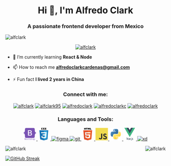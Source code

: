 <h1 align="center">Hi 👋, I'm Alfredo Clark</h1>
<h3 align="center">A passionate frontend developer from Mexico</h3>

<p align="left"> <img src="https://komarev.com/ghpvc/?username=alfclark&label=Profile%20views&color=a935de&style=flat" alt="alfclark" /> </p>

<p align="center"> <a href="https://github.com/ryo-ma/github-profile-trophy"><img src="https://github-profile-trophy.vercel.app/?username=alfclark" alt="alfclark" /></a> </p>


- 🌱 I’m currently learning **React & Node**

- 📫 How to reach me **alfredoclarkcardenas@gmail.com**

- ⚡ Fun fact **I lived 2 years in China**

<h3 align="center">Connect with me:</h3>
<p align="center">
<a href="https://codepen.io/alfclark" target="blank"><img align="center" src="https://raw.githubusercontent.com/rahuldkjain/github-profile-readme-generator/master/src/images/icons/Social/codepen.svg" alt="alfclark" height="30" width="40" /></a>
<a href="https://twitter.com/alfclark95" target="blank"><img align="center" src="https://raw.githubusercontent.com/rahuldkjain/github-profile-readme-generator/master/src/images/icons/Social/twitter.svg" alt="alfclark95" height="30" width="40" /></a>
<a href="https://linkedin.com/in/alfredoclark" target="blank"><img align="center" src="https://raw.githubusercontent.com/rahuldkjain/github-profile-readme-generator/master/src/images/icons/Social/linked-in-alt.svg" alt="alfredoclark" height="30" width="40" /></a>
<a href="https://fb.com/alfredoclarkc" target="blank"><img align="center" src="https://raw.githubusercontent.com/rahuldkjain/github-profile-readme-generator/master/src/images/icons/Social/facebook.svg" alt="alfredoclarkc" height="30" width="40" /></a>
<a href="https://instagram.com/alfredoclark" target="blank"><img align="center" src="https://raw.githubusercontent.com/rahuldkjain/github-profile-readme-generator/master/src/images/icons/Social/instagram.svg" alt="alfredoclark" height="30" width="40" /></a>
</p>

<h3 align="center">Languages and Tools:</h3>
<p align="center"> <a href="https://getbootstrap.com" target="_blank" rel="noreferrer"> <img src="https://raw.githubusercontent.com/devicons/devicon/master/icons/bootstrap/bootstrap-plain-wordmark.svg" alt="bootstrap" width="40" height="40"/> </a> <a href="https://www.w3schools.com/css/" target="_blank" rel="noreferrer"> <img src="https://raw.githubusercontent.com/devicons/devicon/master/icons/css3/css3-original-wordmark.svg" alt="css3" width="40" height="40"/> </a> <a href="https://www.figma.com/" target="_blank" rel="noreferrer"> <img src="https://www.vectorlogo.zone/logos/figma/figma-icon.svg" alt="figma" width="40" height="40"/> </a> <a href="https://git-scm.com/" target="_blank" rel="noreferrer"> <img src="https://www.vectorlogo.zone/logos/git-scm/git-scm-icon.svg" alt="git" width="40" height="40"/> </a> <a href="https://www.w3.org/html/" target="_blank" rel="noreferrer"> <img src="https://raw.githubusercontent.com/devicons/devicon/master/icons/html5/html5-original-wordmark.svg" alt="html5" width="40" height="40"/> </a> <a href="https://developer.mozilla.org/en-US/docs/Web/JavaScript" target="_blank" rel="noreferrer"> <img src="https://raw.githubusercontent.com/devicons/devicon/master/icons/javascript/javascript-original.svg" alt="javascript" width="40" height="40"/> </a> <a href="https://www.python.org" target="_blank" rel="noreferrer"> <img src="https://raw.githubusercontent.com/devicons/devicon/master/icons/python/python-original.svg" alt="python" width="40" height="40"/> </a> <a href="https://vuejs.org/" target="_blank" rel="noreferrer"> <img src="https://raw.githubusercontent.com/devicons/devicon/master/icons/vuejs/vuejs-original-wordmark.svg" alt="vuejs" width="40" height="40"/> </a> <a href="https://www.adobe.com/products/xd.html" target="_blank" rel="noreferrer"> <img src="https://cdn.worldvectorlogo.com/logos/adobe-xd.svg" alt="xd" width="40" height="40"/> </a> </p>

<p><img align="left" src="https://github-readme-stats.vercel.app/api/top-langs?username=alfclark&show_icons=true&theme=radical&hide_border=true&border=DD0000&locale=en&layout=compact" alt="alfclark" /></p>

<p>&nbsp;<img align="right" src="https://github-readme-stats.vercel.app/api?username=alfclark&show_icons=true&theme=radical&hide_border=true&border=DD0000&locale=en" alt="alfclark" /></p>

[![GitHub Streak](https://github-readme-streak-stats.herokuapp.com?user=alfclark&theme=radical&hide_border=true&border=DD0000)](https://git.io/streak-stats)
